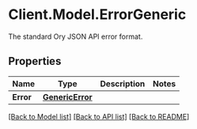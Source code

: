 # Client.Model.ErrorGeneric
The standard Ory JSON API error format.

## Properties

Name | Type | Description | Notes
------------ | ------------- | ------------- | -------------
**Error** | [**GenericError**](GenericError.md) |  | 

[[Back to Model list]](../README.md#documentation-for-models) [[Back to API list]](../README.md#documentation-for-api-endpoints) [[Back to README]](../README.md)

